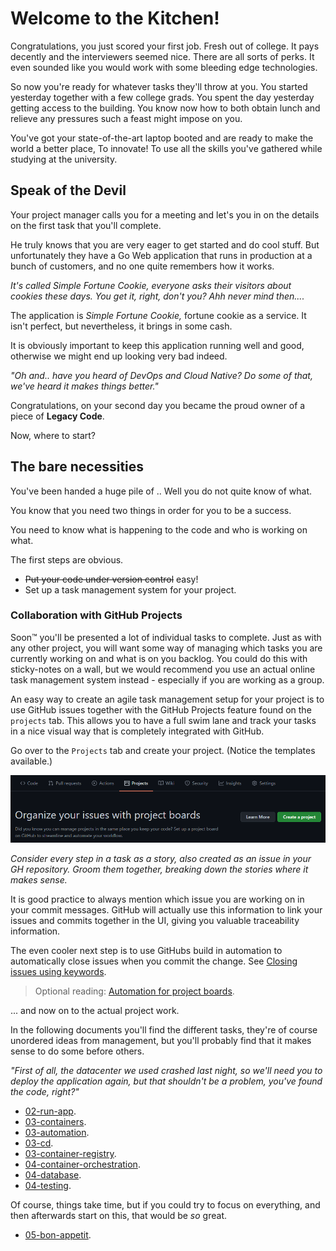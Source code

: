 # Welcome to the Kitchen!

Congratulations, you just scored your first job. Fresh out of college.
It pays decently and the interviewers seemed nice. There are all sorts of perks.
It even sounded like you would work with some bleeding edge technologies.

So now you're ready for whatever tasks they'll throw at you.
You started yesterday together with a few college grads.
You spent the day yesterday getting access to the building.
You know now how to both obtain lunch and relieve any pressures such a feast might impose on you.

You've got your state-of-the-art laptop booted and are ready to make the world a better place,
To innovate! To use all the skills you've gathered while studying at the university.

## Speak of the Devil

Your project manager calls you for a meeting and let's you in on the details on the first task that you'll complete.

He truly knows that you are very eager to get started and do cool stuff.
But unfortunately they have a Go Web application that runs in production at a bunch of customers,
and no one quite remembers how it works.

_It's called Simple Fortune Cookie, everyone asks their visitors about cookies these days.
You get it, right, don't you? Ahh never mind then...._

The application is _Simple Fortune Cookie,_ fortune cookie as a service.
It isn't perfect, but nevertheless, it brings in some cash.

It is obviously important to keep this application running well and good,
otherwise we might end up looking very bad indeed.

_"Oh and.. have you heard of DevOps and Cloud Native? Do some of that,
we've heard it makes things better."_

Congratulations, on your second day you became the proud owner of a piece of **Legacy Code**.

Now, where to start?

## The bare necessities

You've been handed a huge pile of .. Well you do not quite know of what.

You know that you need two things in order for you to be a success.

You need to know what is happening to the code and who is working on what.

The first steps are obvious.

- ~~Put your code under version control~~ easy!
- Set up a task management system for your project.

### Collaboration with GitHub Projects

Soon™ you'll be presented a lot of individual tasks to complete.
Just as with any other project, you will want some way of managing which tasks you are currently working on and what is on you backlog.
You could do this with sticky-notes on a wall,
but we would recommend you use an actual online task management system instead - especially if you are working as a group.

An easy way to create an agile task management setup for your project
is to use GitHub issues together with the GitHub Projects feature
found on the `projects` tab.
This allows you to have a full swim lane and track your tasks
in a nice visual way that is completely integrated with GitHub.

Go over to the `Projects` tab and create your project.
(Notice the templates available.)

![Create project](./images/create-project.png)

_Consider every step in a task as a story,
also created as an issue in your GH repository.
Groom them together, breaking down the stories where it makes sense._

It is good practice to always mention which issue you are working on
in your commit messages. GitHub will actually use this information to
link your issues and commits together in the UI,
giving you valuable traceability information.

The even cooler next step is to use GitHubs build in automation to automatically close issues when you commit the change. See [Closing issues using keywords](https://help.github.com/en/articles/closing-issues-using-keywords).

> Optional reading: [Automation for project boards](https://help.github.com/en/articles/about-automation-for-project-boards).

... and now on to the actual project work.

In the following documents you'll find the different tasks,
they're of course unordered ideas from management,
but you'll probably find that it makes sense to do some before others.

_"First of all, the datacenter we used crashed last night,
    so we'll need you to deploy the application again,
    but that shouldn't be a problem, you've found the code, right?"_

- [02-run-app](./02-run-app.md).
- [03-containers](./03-containers.md).
- [03-automation](./03-automation.md).
- [03-cd](./03-cd.md).
- [03-container-registry](./03-container-registry.md).
- [04-container-orchestration](./04-container-orchestration.md).
- [04-database](./04-database.md).
- [04-testing](./04-testing.md).

Of course, things take time,
    but if you could try to focus on everything,
    and then afterwards start on this, that would be _so_ great.

- [05-bon-appetit](./05-bon-appetit.md).
